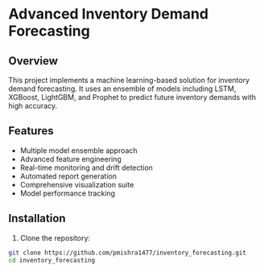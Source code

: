 # Advanced Inventory Demand Forecasting

## Overview
This project implements a machine learning-based solution for inventory demand forecasting. It uses an ensemble of models including LSTM, XGBoost, LightGBM, and Prophet to predict future inventory demands with high accuracy.

## Features
- Multiple model ensemble approach
- Advanced feature engineering
- Real-time monitoring and drift detection
- Automated report generation
- Comprehensive visualization suite
- Model performance tracking

## Installation
1. Clone the repository:
```bash
git clone https://github.com/pmishra1477/inventory_forecasting.git
cd inventory_forecasting